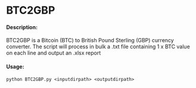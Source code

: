# BTC2GBP

#### Description:

BTC2GBP is a Bitcoin (BTC) to British Pound Sterling (GBP) currency converter.
The script will process in bulk a .txt file containing 1 x BTC value on each line and output an .xlsx report

#### Usage:

```
python BTC2GBP.py <inputdirpath> <outputdirpath>
```
